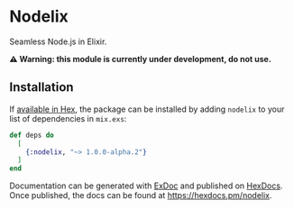 # Nodelix

Seamless Node.js in Elixir.

**⚠️ Warning: this module is currently under development, do not use.**

## Installation

If [available in Hex](https://hex.pm/docs/publish), the package can be installed
by adding `nodelix` to your list of dependencies in `mix.exs`:

```elixir
def deps do
  [
    {:nodelix, "~> 1.0.0-alpha.2"}
  ]
end
```

Documentation can be generated with [ExDoc](https://github.com/elixir-lang/ex_doc)
and published on [HexDocs](https://hexdocs.pm). Once published, the docs can
be found at <https://hexdocs.pm/nodelix>.
